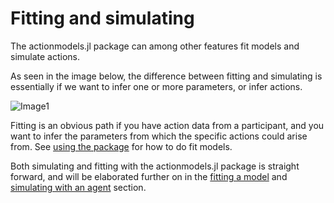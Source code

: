 # Fitting and simulating

The actionmodels.jl package can among other features fit models and simulate actions.

As seen in the image below, the difference between fitting and simulating is essentially if we want to infer one or more parameters, or infer actions. 

![Image1](./src/images/fitting_vs_simulation.png)

Fitting is an obvious path if you have action data from a participant, and you want to infer the parameters from which the specific actions could arise from. See [using the package](../Using_the_package/fitting_an_agent_model_to_data.md) for how to do fit models.

Both simulating and fitting with the actionmodels.jl package is straight forward, and will be elaborated further on in the [fitting a model](../Using_the_package/fitting_an_agent_model_to_data.md) and [simulating with an agent](../Using_the_package/Simulation_with_an_agent.md) section.


